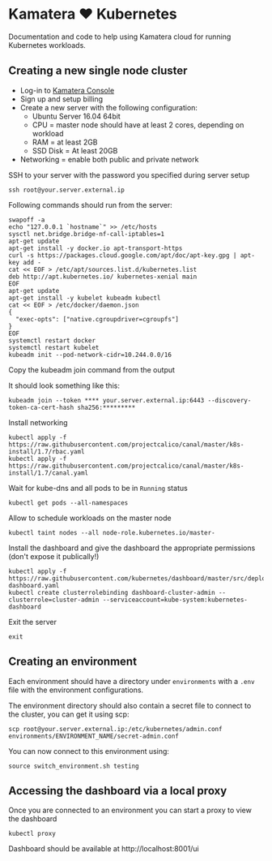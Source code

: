 # Kamatera ❤ Kubernetes

Documentation and code to help using Kamatera cloud for running Kubernetes workloads.

## Creating a new single node cluster

* Log-in to [Kamatera Console](https://console.kamatera.com/)
* Sign up and setup billing
* Create a new server with the following configuration:
  * Ubuntu Server 16.04 64bit
  * CPU = master node should have at least 2 cores, depending on workload
  * RAM = at least 2GB
  * SSD Disk = At least 20GB
* Networking = enable both public and private network

SSH to your server with the password you specified during server setup

```
ssh root@your.server.external.ip
```

Following commands should run from the server:

```
swapoff -a
echo "127.0.0.1 `hostname`" >> /etc/hosts
sysctl net.bridge.bridge-nf-call-iptables=1
apt-get update
apt-get install -y docker.io apt-transport-https
curl -s https://packages.cloud.google.com/apt/doc/apt-key.gpg | apt-key add -
cat << EOF > /etc/apt/sources.list.d/kubernetes.list
deb http://apt.kubernetes.io/ kubernetes-xenial main
EOF
apt-get update
apt-get install -y kubelet kubeadm kubectl
cat << EOF > /etc/docker/daemon.json
{
  "exec-opts": ["native.cgroupdriver=cgroupfs"]
}
EOF
systemctl restart docker
systemctl restart kubelet
kubeadm init --pod-network-cidr=10.244.0.0/16
```

Copy the kubeadm join command from the output

It should look something like this:

```
kubeadm join --token **** your.server.external.ip:6443 --discovery-token-ca-cert-hash sha256:*********
```

Install networking

```
kubectl apply -f https://raw.githubusercontent.com/projectcalico/canal/master/k8s-install/1.7/rbac.yaml
kubectl apply -f https://raw.githubusercontent.com/projectcalico/canal/master/k8s-install/1.7/canal.yaml
```

Wait for kube-dns and all pods to be in `Running` status

```
kubectl get pods --all-namespaces
```

Allow to schedule workloads on the master node

```
kubectl taint nodes --all node-role.kubernetes.io/master-
```

Install the dashboard and give the dashboard the appropriate permissions (don't expose it publically!)

```
kubectl apply -f https://raw.githubusercontent.com/kubernetes/dashboard/master/src/deploy/recommended/kubernetes-dashboard.yaml
kubectl create clusterrolebinding dashboard-cluster-admin --clusterrole=cluster-admin --serviceaccount=kube-system:kubernetes-dashboard
```

Exit the server

```
exit
```


## Creating an environment

Each environment should have a directory under `environments` with a `.env` file with the environment configurations.

The environment directory should also contain a secret file to connect to the cluster, you can get it using scp:

```
scp root@your.server.external.ip:/etc/kubernetes/admin.conf environments/ENVIRONMENT_NAME/secret-admin.conf
```

You can now connect to this environment using:

```
source switch_environment.sh testing
```

## Accessing the dashboard via a local proxy

Once you are connected to an environment you can start a proxy to view the dashboard

```
kubectl proxy
```

Dashboard should be available at http://localhost:8001/ui


